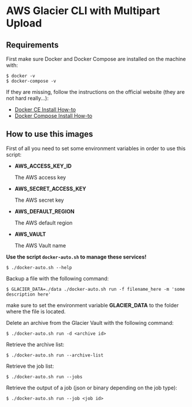 # AWS Glacier CLI with Multipart Upload


## Requirements

First make sure Docker and Docker Compose are installed on the machine with:

    $ docker -v
    $ docker-compose -v

If they are missing, follow the instructions on the official website (they are not hard really...):

- [Docker CE Install How-to](https://docs.docker.com/engine/installation/)
- [Docker Compose Install How-to](https://docs.docker.com/compose/install/)


## How to use this images

First of all you need to set some environment variables in order to use this script:

- **AWS_ACCESS_KEY_ID**
  
  The AWS access key
  
- **AWS_SECRET_ACCESS_KEY**

  The AWS secret key
  
- **AWS_DEFAULT_REGION**  

  The AWS default region
  
- **AWS_VAULT**  
  
  The AWS Vault name


**Use the script `docker-auto.sh` to manage these services!**

    $ ./docker-auto.sh --help
    
Backup a file with the following command:

    $ GLACIER_DATA=./data ./docker-auto.sh run -f filename_here -m 'some description here'
    
make sure to set the environment variable **GLACIER_DATA** to the folder where the file is located.

Delete an archive from the Glacier Vault with the following command:

    $ ./docker-auto.sh run -d <archive id>

Retrieve the archive list:

    $ ./docker-auto.sh run --archive-list

Retrieve the job list:

    $ ./docker-auto.sh run --jobs

Retrieve the output of a job (json or binary depending on the job type):

    $ ./docker-auto.sh run --job <job id>